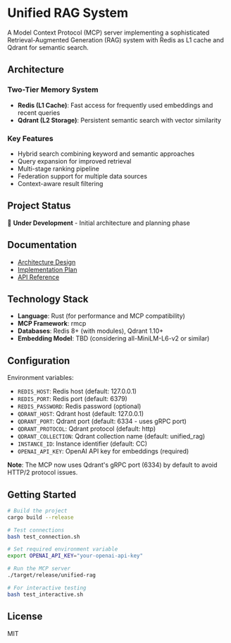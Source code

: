 # Unified RAG System

A Model Context Protocol (MCP) server implementing a sophisticated Retrieval-Augmented Generation (RAG) system with Redis as L1 cache and Qdrant for semantic search.

## Architecture

### Two-Tier Memory System
- **Redis (L1 Cache)**: Fast access for frequently used embeddings and recent queries
- **Qdrant (L2 Storage)**: Persistent semantic search with vector similarity

### Key Features
- Hybrid search combining keyword and semantic approaches
- Query expansion for improved retrieval
- Multi-stage ranking pipeline
- Federation support for multiple data sources
- Context-aware result filtering

## Project Status

🚧 **Under Development** - Initial architecture and planning phase

## Documentation

- [Architecture Design](docs/architecture.md)
- [Implementation Plan](docs/implementation-plan.md)
- [API Reference](docs/api-reference.md)

## Technology Stack

- **Language**: Rust (for performance and MCP compatibility)
- **MCP Framework**: rmcp
- **Databases**: Redis 8+ (with modules), Qdrant 1.10+
- **Embedding Model**: TBD (considering all-MiniLM-L6-v2 or similar)

## Configuration

Environment variables:
- `REDIS_HOST`: Redis host (default: 127.0.0.1)
- `REDIS_PORT`: Redis port (default: 6379)
- `REDIS_PASSWORD`: Redis password (optional)
- `QDRANT_HOST`: Qdrant host (default: 127.0.0.1)
- `QDRANT_PORT`: Qdrant port (default: 6334 - uses gRPC port)
- `QDRANT_PROTOCOL`: Qdrant protocol (default: http)
- `QDRANT_COLLECTION`: Qdrant collection name (default: unified_rag)
- `INSTANCE_ID`: Instance identifier (default: CC)
- `OPENAI_API_KEY`: OpenAI API key for embeddings (required)

**Note**: The MCP now uses Qdrant's gRPC port (6334) by default to avoid HTTP/2 protocol issues.

## Getting Started

```bash
# Build the project
cargo build --release

# Test connections
bash test_connection.sh

# Set required environment variable
export OPENAI_API_KEY="your-openai-api-key"

# Run the MCP server
./target/release/unified-rag

# For interactive testing
bash test_interactive.sh
```

## License

MIT